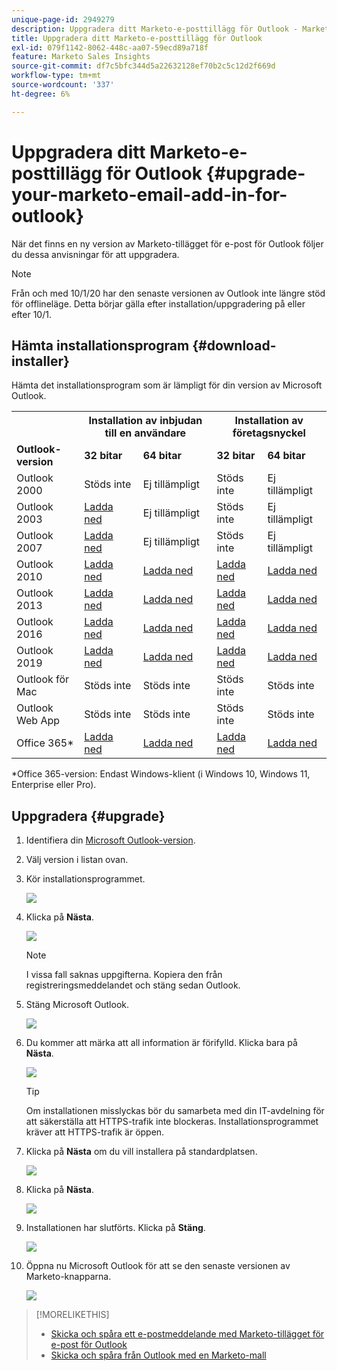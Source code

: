 ```yaml
---
unique-page-id: 2949279
description: Uppgradera ditt Marketo-e-posttillägg för Outlook - Marketo Docs - Produktdokumentation
title: Uppgradera ditt Marketo-e-posttillägg för Outlook
exl-id: 079f1142-8062-448c-aa07-59ecd89a718f
feature: Marketo Sales Insights
source-git-commit: df7c5bfc344d5a22632128ef70b2c5c12d2f669d
workflow-type: tm+mt
source-wordcount: '337'
ht-degree: 6%

---
```


# Uppgradera ditt Marketo-e-posttillägg för Outlook {#upgrade-your-marketo-email-add-in-for-outlook}

När det finns en ny version av Marketo-tillägget för e-post för Outlook följer du dessa anvisningar för att uppgradera.

>[!NOTE]
>
>Från och med 10/1/20 har den senaste versionen av Outlook inte längre stöd för offlineläge. Detta börjar gälla efter installation/uppgradering på eller efter 10/1.

## Hämta installationsprogram {#download-installer}

Hämta det installationsprogram som är lämpligt för din version av Microsoft Outlook.

<table> 
 <colgroup> 
  <col> 
  <col> 
  <col> 
  <col> 
  <col> 
 </colgroup> 
 <tbody> 
  <tr> 
   <th><br></th> 
   <th colspan="2">Installation av inbjudan till en användare</th> 
   <th colspan="2">Installation av företagsnyckel</th> 
  </tr> 
  <tr> 
   <td><strong>Outlook-version</strong></td> 
   <td><strong>32 bitar</strong></td> 
   <td><strong>64 bitar</strong></td> 
   <td><strong>32 bitar</strong></td> 
   <td><strong>64 bitar</strong></td> 
  </tr> 
  <tr> 
   <td>Outlook 2000</td> 
   <td>Stöds inte</td> 
   <td>Ej tillämpligt</td> 
   <td>Stöds inte</td> 
   <td>Ej tillämpligt</td> 
  </tr> 
  <tr> 
   <td>Outlook 2003</td> 
   <td><a href="https://munchkin.marketo.net/MarketoAddInSetup32.msi" rel="nofollow">Ladda ned</a></td> 
   <td>Ej tillämpligt</td> 
   <td>Stöds inte</td> 
   <td>Ej tillämpligt</td> 
  </tr> 
  <tr> 
   <td>Outlook 2007</td> 
   <td><a href="https://munchkin.marketo.net/MarketoAddInSetup32.msi" rel="nofollow">Ladda ned</a></td> 
   <td>Ej tillämpligt</td> 
   <td>Stöds inte</td> 
   <td>Ej tillämpligt</td> 
  </tr> 
  <tr> 
   <td>Outlook 2010</td> 
   <td><a href="https://munchkin.marketo.net/MarketoAddInSetup32.msi" rel="nofollow">Ladda ned</a></td> 
   <td><a href="https://munchkin.marketo.net/MarketoAddInSetup64.msi" rel="nofollow">Ladda ned</a></td> 
   <td><a href="https://munchkin.marketo.net/MarketoAddInSetup32.msi" rel="nofollow">Ladda ned</a></td> 
   <td><a href="https://munchkin.marketo.net/MarketoAddInSetup64.msi" rel="nofollow">Ladda ned</a></td> 
  </tr> 
  <tr> 
   <td>Outlook 2013</td> 
   <td><a href="https://munchkin.marketo.net/MarketoAddInSetup32.msi" rel="nofollow">Ladda ned</a></td> 
   <td><a href="https://munchkin.marketo.net/MarketoAddInSetup64.msi" rel="nofollow">Ladda ned</a></td> 
   <td><a href="https://munchkin.marketo.net/MarketoAddInSetup32.msi" rel="nofollow">Ladda ned</a></td> 
   <td><a href="https://munchkin.marketo.net/MarketoAddInSetup64.msi" rel="nofollow">Ladda ned</a></td> 
  </tr> 
  <tr> 
   <td>Outlook 2016</td> 
   <td><a href="https://munchkin.marketo.net/MarketoAddInSetup32.msi" rel="nofollow">Ladda ned</a></td> 
   <td><a href="https://munchkin.marketo.net/MarketoAddInSetup64.msi" rel="nofollow">Ladda ned</a></td> 
   <td><a href="https://munchkin.marketo.net/MarketoAddInSetup32.msi" rel="nofollow">Ladda ned</a></td> 
   <td><a href="https://munchkin.marketo.net/MarketoAddInSetup64.msi" rel="nofollow">Ladda ned</a></td> 
  </tr> 
  <tr> 
   <td colspan="1">Outlook 2019</td> 
   <td colspan="1"><a href="https://munchkin.marketo.net/MarketoAddInSetup32.msi" rel="nofollow">Ladda ned</a></td> 
   <td colspan="1"><a href="https://munchkin.marketo.net/MarketoAddInSetup64.msi" rel="nofollow">Ladda ned</a></td> 
   <td colspan="1"><a href="https://munchkin.marketo.net/MarketoAddInSetup32.msi" rel="nofollow">Ladda ned</a></td> 
   <td colspan="1"><a href="https://munchkin.marketo.net/MarketoAddInSetup64.msi" rel="nofollow">Ladda ned</a></td> 
  </tr> 
  <tr> 
   <td>Outlook för Mac</td> 
   <td>Stöds inte</td> 
   <td>Stöds inte</td> 
   <td>Stöds inte</td> 
   <td>Stöds inte</td> 
  </tr> 
  <tr> 
   <td colspan="1">Outlook Web App</td> 
   <td colspan="1">Stöds inte</td> 
   <td colspan="1">Stöds inte</td> 
   <td colspan="1">Stöds inte</td> 
   <td colspan="1">Stöds inte</td> 
  </tr> 
  <tr> 
   <td colspan="1">Office 365*</td> 
   <td colspan="1"><a href="https://munchkin.marketo.net/MarketoAddInSetup32.msi" rel="nofollow">Ladda ned</a></td> 
   <td colspan="1"><a href="https://munchkin.marketo.net/MarketoAddInSetup64.msi" rel="nofollow">Ladda ned</a></td> 
   <td colspan="1"><a href="https://munchkin.marketo.net/MarketoAddInSetup32.msi" rel="nofollow">Ladda ned</a></td> 
   <td colspan="1"><a href="https://munchkin.marketo.net/MarketoAddInSetup64.msi" rel="nofollow">Ladda ned</a></td> 
  </tr> 
 </tbody> 
</table>

&#42;Office 365-version: Endast Windows-klient (i Windows 10, Windows 11, Enterprise eller Pro).

## Uppgradera {#upgrade}

1. Identifiera din [Microsoft Outlook-version](https://support.microsoft.com/en-us/office/what-version-of-outlook-do-i-have-b3a9568c-edb5-42b9-9825-d48d82b2257c?ui=en-us&rs=en-us&ad=us).

1. Välj version i listan ovan.

1. Kör installationsprogrammet.

   ![](assets/image2014-9-23-16-3a53-3a56.png)

1. Klicka på **Nästa**.

   ![](assets/image2014-9-23-16-3a54-3a8.png)

   >[!NOTE]
   >
   >I vissa fall saknas uppgifterna. Kopiera den från registreringsmeddelandet och stäng sedan Outlook.

1. Stäng Microsoft Outlook.

   ![](assets/ent-key-close-outlook-hand.png)

1. Du kommer att märka att all information är förifylld. Klicka bara på **Nästa**.

   ![](assets/image2014-9-23-16-3a54-3a40.png)

   >[!TIP]
   >
   >Om installationen misslyckas bör du samarbeta med din IT-avdelning för att säkerställa att HTTPS-trafik inte blockeras. Installationsprogrammet kräver att HTTPS-trafik är öppen.

1. Klicka på **Nästa** om du vill installera på standardplatsen.

   ![](assets/image2014-9-23-16-3a54-3a55.png)

1. Klicka på **Nästa**.

   ![](assets/image2014-9-23-16-3a55-3a20.png)

1. Installationen har slutförts. Klicka på **Stäng**.

   ![](assets/image2014-9-23-16-3a55-3a34.png)

1. Öppna nu Microsoft Outlook för att se den senaste versionen av Marketo-knapparna.

   ![](assets/image2016-8-24-15-3a47-3a38.png)

>[!MORELIKETHIS]
>
>* [Skicka och spåra ett e-postmeddelande med Marketo-tillägget för e-post för Outlook](/help/marketo/product-docs/marketo-sales-insight/msi-outlook-plugin/send-and-track-an-email-with-the-email-add-in-for-outlook.md)
>* [Skicka och spåra från Outlook med en Marketo-mall](/help/marketo/product-docs/marketo-sales-insight/msi-outlook-plugin/send-and-track-from-outlook-using-a-marketo-template.md)
